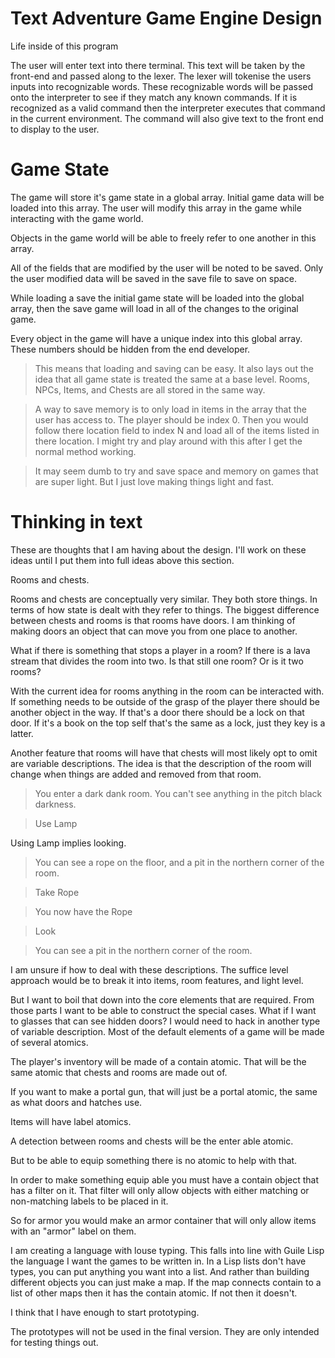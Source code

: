 
# Text Adventure Game Engine Design


Life inside of this program

The user will enter text into there terminal.
This text will be taken by the front-end and passed along to the lexer.
The lexer will tokenise the users inputs into recognizable words.
These recognizable words will be passed onto the interpreter to see if they match any known commands.
If it is recognized as a valid command then the interpreter executes that command in the current environment.
The command will also give text to the front end to display to the user.

# Game State

The game will store it's game state in a global array.
Initial game data will be loaded into this array.
The user will modify this array in the game while interacting with the game world.

Objects in the game world will be able to freely refer to one another in this array.

All of the fields that are modified by the user will be noted to be saved.
Only the user modified data will be saved in the save file to save on space.

While loading a save the initial game state will be loaded into the global array, then the save game will load in all of the changes to the original game.

Every object in the game will have a unique index into this global array.
These numbers should be hidden from the end developer.

> This means that loading and saving can be easy.
> It also lays out the idea that all game state is treated the same at a base level.
> Rooms, NPCs, Items, and Chests are all stored in the same way.

> A way to save memory is to only load in items in the array that the user has access to.
> The player should be index 0. Then you would follow there location field to index N and load all of the items listed in there location.
> I might try and play around with this after I get the normal method working.

> It may seem dumb to try and save space and memory on games that are super light.
> But I just love making things light and fast.

# Thinking in text

These are thoughts that I am having about the design.
I'll work on these ideas until I put them into full ideas above this section.

Rooms and chests.

Rooms and chests are conceptually very similar.
They both store things. In terms of how state is dealt with they refer to things.
The biggest difference between chests and rooms is that rooms have doors.
I am thinking of making doors an object that can move you from one place to another.

What if there is something that stops a player in a room?
If there is a lava stream that divides the room into two. Is that still one room? Or is it two rooms?

With the current idea for rooms anything in the room can be interacted with. If something needs to be outside of the grasp of the player there should be another object in the way.
If that's a door there should be a lock on that door. If it's a book on the top self that's the same as a lock, just they key is a latter.

Another feature that rooms will have that chests will most likely opt to omit are variable descriptions.
The idea is that the description of the room will change when things are added and removed from that room.

> You enter a dark dank room.
> You can't see anything in the pitch black darkness.

> Use Lamp

Using Lamp implies looking.

> You can see a rope on the floor, and a pit in the northern corner of the room.

> Take Rope

> You now have the Rope

> Look

> You can see a pit in the northern corner of the room.

I am unsure if how to deal with these descriptions.
The suffice level approach would be to break it into items, room features, and light level.

But I want to boil that down into the core elements that are required. From those parts I want to be able to construct the special cases.
What if I want to glasses that can see hidden doors? I would need to hack in another type of variable description.
Most of the default elements of a game will be made of several atomics.

The player's inventory will be made of a contain atomic. That will be the same atomic that chests and rooms are made out of.

If you want to make a portal gun, that will just be a portal atomic, the same as what doors and hatches use.

Items will have label atomics.

A detection between rooms and chests will be the enter able atomic.

But to be able to equip something there is no atomic to help with that.

In order to make something equip able you must have a contain object that has a filter on it.
That filter will only allow objects with either matching or non-matching labels to be placed in it.

So for armor you would make an armor container that will only allow items with an "armor" label on them.

I am creating a language with louse typing.
This falls into line with Guile Lisp the language I want the games to be written in.
In a Lisp lists don't have types, you can put anything you want into a list.
And rather than building different objects you can just make a map. If the map connects contain to a list of other maps then it has the contain atomic. If not then it doesn't.

I think that I have enough to start prototyping.

The prototypes will not be used in the final version. They are only intended for testing things out.


